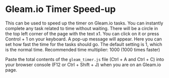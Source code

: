 # Gleam.io Timer Speed-up

This can be used to speed up the timer on Gleam.io tasks. You can instantly complete any task related to time without waiting.
There will be a circle in the top left corner of the page with the text x1. You can click on it or press Control + 1 on your keyboard.
A pop-up message will appear. Here you can set how fast the time for the tasks should go.
The default setting is 1, which is the normal time. Recommended time multiplier: 1000 (1000 times faster)

Paste the total contents of the `gleam_timer.js` file (Ctrl + A and Ctrl + C) into your browser console (F12 or Ctrl + Shift + J)
when you are on an Gleam.io page.
